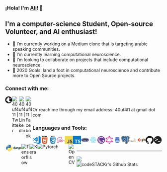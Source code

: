 ### ¡Hola! I'm [Ali][website]! 👋

## I'm a computer-science Student, Open-source Volunteer, and AI enthusiast!
- 🔭 I’m currently working on a Medium clone that is targeting arabic speaking communities.
- 🌱 I’m currently learning computational neuroscience.
- 👯 I’m looking to collaborate on projects that include computational neuroscience.
- 🥅 2020 Goals: land a foot in computational neuroscience and contribute more to Open Source projects.

### Connect with me:

[<img align="left" alt="40uf411.com" width="22px" src="https://raw.githubusercontent.com/iconic/open-iconic/master/svg/globe.svg" />][website]
[<img align="left" alt="40uf411 | Twitter" width="22px" src="https://cdn.jsdelivr.net/npm/simple-icons@v3/icons/twitter.svg" />][twitter]
[<img align="left" alt="40uf411 | LinkedIn" width="22px" src="https://cdn.jsdelivr.net/npm/simple-icons@v3/icons/linkedin.svg" />][linkedin]
[<img align="left" alt="40uf411 | Facebook" width="22px" src="https://cdn.jsdelivr.net/npm/simple-icons@v3/icons/facebook.svg" />][facebook]
<br/>
<br/>
Or reach me through my email address: 40uf4l1 at gmail dot com

### Languages and Tools:

<img align="left" alt="Visual Studio Code" width="26px" src="https://raw.githubusercontent.com/github/explore/80688e429a7d4ef2fca1e82350fe8e3517d3494d/topics/visual-studio-code/visual-studio-code.png" />
<img align="left" alt="HTML5" width="26px" src="https://raw.githubusercontent.com/github/explore/80688e429a7d4ef2fca1e82350fe8e3517d3494d/topics/html/html.png" />
<img align="left" alt="CSS3" width="26px" src="https://raw.githubusercontent.com/github/explore/80688e429a7d4ef2fca1e82350fe8e3517d3494d/topics/css/css.png" />
<img align="left" alt="Sass" width="26px" src="https://raw.githubusercontent.com/github/explore/80688e429a7d4ef2fca1e82350fe8e3517d3494d/topics/sass/sass.png" />
<img align="left" alt="JavaScript" width="26px" src="https://raw.githubusercontent.com/github/explore/80688e429a7d4ef2fca1e82350fe8e3517d3494d/topics/javascript/javascript.png" />
<img align="left" alt="TypeScript" width="26px" src="https://raw.githubusercontent.com/github/explore/80688e429a7d4ef2fca1e82350fe8e3517d3494d/topics/typescript/typescript.png" />
<img align="left" alt="php" width="26px" src="https://raw.githubusercontent.com/github/explore/80688e429a7d4ef2fca1e82350fe8e3517d3494d/topics/php/php.png" />

<img align="left" alt="React" width="26px" src="https://raw.githubusercontent.com/github/explore/80688e429a7d4ef2fca1e82350fe8e3517d3494d/topics/react/react.png" />
<img align="left" alt="Gatsby" width="26px" src="https://raw.githubusercontent.com/github/explore/e94815998e4e0713912fed477a1f346ec04c3da2/topics/gatsby/gatsby.png" />
<img align="left" alt="GraphQL" width="26px" src="https://raw.githubusercontent.com/github/explore/80688e429a7d4ef2fca1e82350fe8e3517d3494d/topics/graphql/graphql.png" />
<img align="left" alt="SQL" width="26px" src="https://raw.githubusercontent.com/github/explore/80688e429a7d4ef2fca1e82350fe8e3517d3494d/topics/sql/sql.png" />
<img align="left" alt="SQL" width="26px" src="https://raw.githubusercontent.com/github/explore/80688e429a7d4ef2fca1e82350fe8e3517d3494d/topics/postgresql/postgresql.png" />
<img align="left" alt="MySQL" width="26px" src="https://raw.githubusercontent.com/github/explore/80688e429a7d4ef2fca1e82350fe8e3517d3494d/topics/mysql/mysql.png" />
<img align="left" alt="Git" width="26px" src="https://raw.githubusercontent.com/github/explore/80688e429a7d4ef2fca1e82350fe8e3517d3494d/topics/git/git.png" />
<img align="left" alt="GitHub" width="26px" src="https://raw.githubusercontent.com/github/explore/78df643247d429f6cc873026c0622819ad797942/topics/github/github.png" />
<img align="left" alt="HTML5" width="26px" src="https://raw.githubusercontent.com/github/explore/80688e429a7d4ef2fca1e82350fe8e3517d3494d/topics/terminal/terminal.png" />
<img align="left" alt="Python" width="26px" src="https://raw.githubusercontent.com/devicons/devicon/master/icons/python/python-original.svg" />
<img align="left" alt="Django" width="26px" src="https://raw.githubusercontent.com/github/explore/80688e429a7d4ef2fca1e82350fe8e3517d3494d/topics/django/django.png" />

<img align="left" alt="Tensorflow" width="26px" src="https://raw.githubusercontent.com/valohai/ml-logos/master/tensorflow-tf.svg" />
<img align="left" alt="Keras" width="26px" src="https://raw.githubusercontent.com/valohai/ml-logos/master/keras.svg" />

<img align="left" alt="Pytorch" width="100px" src="https://raw.githubusercontent.com/valohai/ml-logos/master/pytorch.svg" />
<img align="left" alt="OpenCV" width="26px" src="https://github.com/opencv/opencv/blob/master/doc/opencv-logo2.png?raw=true" />
<br />
<br />
<hr/>
<img align="center" src="https://github-readme-stats.anuraghazra1.vercel.app/api/top-langs/?username=40uf411&layout=compact&theme=default" />
<br />
<img align="center" alt="codeSTACKr's Github Stats" src="https://github-readme-stats.vercel.app/api?username=40uf411&show_icons=true&hide_border=false&theme=default" />

[website]: https://40uf411.com
[twitter]: https://twitter.com/40uf411
[facebook]: https://facebook.com/40uf411
[youtube]: https://youtube.com/40uf411
[instagram]: https://instagram.com/40uf411
[linkedin]: https://linkedin.com/in/40uf411
